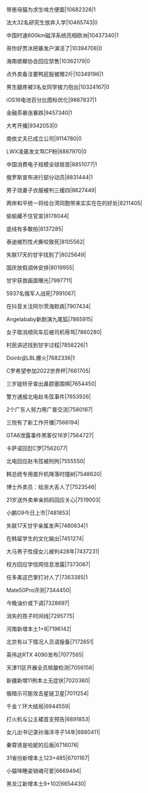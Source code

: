 带崽母猫为求生啃方便面|10682328|1

法大32名研究生放弃入学|10465743|0

中国时速600km磁浮系统亮相欧洲|10437340|1

哥你好贾冰把暴发户演活了|10394708|0

海南槟榔协会回应禁售|10362179|0

点外卖备注要鸭屁股被赠2斤|10349196|1

男生腿疼被3名女同学接力抱出|10324167|0

iOS16电池百分比图标优化|9887837|1

金融茶暴涨暴跌|9457340|1

大考开播|9342053|0

南依丈夫已成立公司|9114780|0

LWX凌晨发文骂CP粉|8887970|0

中国消费电子规模全球居首|8851077|1

俄罗斯宣布进行部分动员|8831444|1

男子烧妻子衣服被判三缓四|8627449|

两岸和平统一将给台湾同胞带来实实在在的好处|8211405|

偷偷藏不住官宣|8178044|

底线有多敢拍|8137285|

泰迪被烈性犬撕咬致死|8105562|

失联17天的甘宇找到了|8025649|

国庆放假调休安排|8019955|

甘宇获救画面曝光|7997711|

5937名俄军人战死|7991067|

在抖音关注阿尔茨海默病|7907434|

Angelababy新剧演九尾狐|7865915|

女子取消顺风车后被司机辱骂|7860280|

村民讲述找到甘宇过程|7858226|1

Doinb谈LBL爆火|7682336|1

C罗希望参加2022世界杯|7661705|

三岁娃矫牙查出鼻腔塞围棋|7654450|

警方通报北电赵韦弦事件|7653926|

2个广东人努力用广普交流|7580167|

三悦有了新工作开播|7566194|

GTA6泄露事件黑客仅16岁|7564727|

卡萨诺回怼C罗|7562077|

北电回应赵韦弦被刑拘|7555550|

韩总统专用直升机降落时撞树|7548620|

博士外卖员：给浙大丢人了|7523546|

21岁送外卖单亲妈妈回应关心|7519003|

小鹏G9今日上市|7481853|

失联17天甘宇亲属发声|7480634|1

在韩留学生的文化输出|7451274|

大马男子性侵女儿被判428年|7437231|

校方回应学信网信息泄露|7373067|

任多美这巴掌打对人了|7363385|1

Mate50Pro评测|7344450|

今晚油价或下调|7328697|

消失的孩子时间线|7295775|

河南新增本土1+8|7196142|

北京有以下情况人员请报备|7172651|

英伟达RTX 4090发布|7077565|

天津11区开展全员核酸检测|7056156|

新疆新增11例本土无症状|7020360|

俄暗示可能攻击星链卫星|7011254|

千金丫环大结局|6944559|

打火机与公主裙首支预告|6891853|

女儿出书记录孙海洋寻子14年|6880411|

秦霄贤是哈妮的后盾|6716076|

31省份新增本土123+485|6701167|

小猫咪睡姿销魂可爱|6669494|

黑龙江新增本土9+102|6654430|

